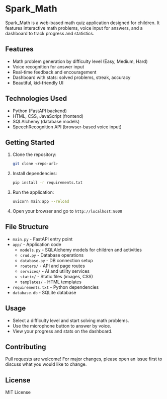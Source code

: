 # Spark_Math

Spark_Math is a web-based math quiz application designed for children. It features interactive math problems, voice input for answers, and a dashboard to track progress and statistics.

## Features
- Math problem generation by difficulty level (Easy, Medium, Hard)
- Voice recognition for answer input
- Real-time feedback and encouragement
- Dashboard with stats: solved problems, streak, accuracy
- Beautiful, kid-friendly UI

## Technologies Used
- Python (FastAPI backend)
- HTML, CSS, JavaScript (frontend)
- SQLAlchemy (database models)
- SpeechRecognition API (browser-based voice input)

## Getting Started
1. Clone the repository:
	```sh
	git clone <repo-url>
	```
2. Install dependencies:
	```sh
	pip install -r requirements.txt
	```
3. Run the application:
	```sh
	uvicorn main:app --reload
	```
4. Open your browser and go to `http://localhost:8000`

## File Structure
- `main.py` - FastAPI entry point
- `app/` - Application code
  - `models.py` - SQLAlchemy models for children and activities
  - `crud.py` - Database operations
  - `database.py` - DB connection setup
  - `routers/` - API and page routes
  - `services/` - AI and utility services
  - `static/` - Static files (images, CSS)
  - `templates/` - HTML templates
- `requirements.txt` - Python dependencies
- `database.db` - SQLite database

## Usage
- Select a difficulty level and start solving math problems.
- Use the microphone button to answer by voice.
- View your progress and stats on the dashboard.

## Contributing
Pull requests are welcome! For major changes, please open an issue first to discuss what you would like to change.

## License
MIT License